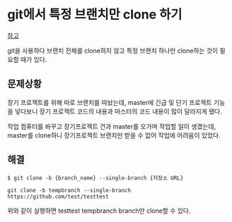 # git에서 특정 브랜치만 clone 하기

[참고](https://www.slipp.net/questions/577)

git을 사용하다 브랜치 전체를 clone하지 않고 특정 브랜치 하나만 clone하는 것이 필요할 때가 있다.

## 문제상황
장기 프로젝트를 위해 따로 브랜치를 따놨는데, master에 긴급 및 단기 프로젝트 기능을 넣다보니 장기 프로젝트 코드의 내용과 마스터의 코드 내용이 많이 달라지게 됐다. 

작업 컴퓨터를 바꾸고 장기프로젝트 건과 master를 오가며 작업할 일이 생겼는데, master를 clone하니 장기프로젝트 브랜치만 받을 수 없어 작업에 어려움이 있었다.

## 해결
```shell
$ git clone -b {branch_name} --single-branch {저장소 URL}

git clone -b tempbranch --single-branch https://github.com/test/testtest
```

위와 같이 실행하면 testtest tempbranch branch만 clone할 수 있다.